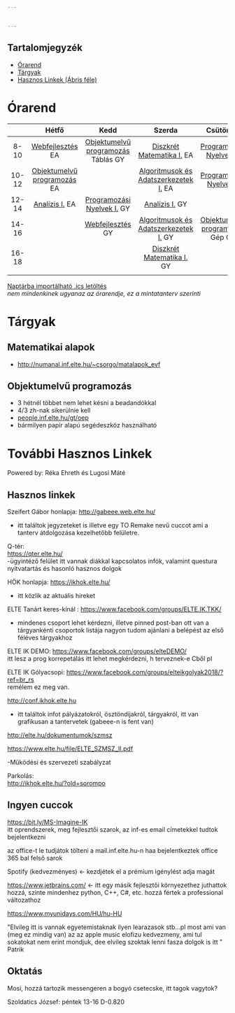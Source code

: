 ```yaml
---


---
```


<h2 id="tartalomjegyzék">Tartalomjegyzék</h2>
<ul>
<li><a href="#%C3%93rarend">Órarend</a></li>
<li><a href="#t%C3%A1rgyak">Tárgyak</a></li>
<li><a href="#tov%C3%A1bbi-hasznos-linkek">Hasznos Linkek (Ábris féle)</a></li>
</ul>
<h1 id="órarend">Órarend</h1>

<table>
<thead>
<tr>
<th align="center"></th>
<th align="center">Hétfő</th>
<th align="center">Kedd</th>
<th align="center">Szerda</th>
<th align="center">Csütörtök</th>
<th align="center">Péntek</th>
</tr>
</thead>
<tbody>
<tr>
<td align="center">8-10</td>
<td align="center"><a href="#web">Webfejlesztés</a> EA</td>
<td align="center"><a href="#obj">Objektumelvű programozás</a> Táblás GY</td>
<td align="center"><a href="#dm1">Diszkrét Matematika I.</a> EA</td>
<td align="center"><a href="#pny2">Programozási Nyelvek II.</a></td>
<td align="center"></td>
</tr>
<tr>
<td align="center">10-12</td>
<td align="center"><a href="#obj">Objektumelvű programozás</a> EA</td>
<td align="center"></td>
<td align="center"><a href="#alg">Algoritmusok és Adatszerkezetek I.</a> EA</td>
<td align="center"><a href="#pny1">Programozási Nyelvek I.</a></td>
<td align="center"></td>
</tr>
<tr>
<td align="center">12-14</td>
<td align="center"><a href="#anal">Analízis I.</a> EA</td>
<td align="center"><a href="#pny1">Programozási Nyelvek I.</a> GY</td>
<td align="center"><a href="#anal">Analízis I.</a> GY</td>
<td align="center"></td>
<td align="center"></td>
</tr>
<tr>
<td align="center">14-16</td>
<td align="center"></td>
<td align="center"><a href="#web">Webfejlesztés</a> GY</td>
<td align="center"><a href="#alg">Algoritmusok és Adatszerkezetek I.</a> GY</td>
<td align="center"><a href="#obj">Objektumelvű programozás</a> Gép GY</td>
<td align="center"></td>
</tr>
<tr>
<td align="center">16-18</td>
<td align="center"></td>
<td align="center"></td>
<td align="center"><a href="#dm1">Diszkrét Matematika I.</a> GY</td>
<td align="center"></td>
<td align="center"></td>
</tr>
<tr>
<td align="center"></td>
<td align="center"></td>
<td align="center"></td>
<td align="center"></td>
<td align="center"></td>
<td align="center"></td>
</tr>
</tbody>
</table><p><a href="https://hallgato.neptun.elte.hu/cal/cal.ashx?id=00FC8D3C78B74F112038936A1904DE48E6A98272D7B270C90D129754665EC7482B061661E3833FAF.ics">Naptárba importálható .ics letöltés</a><br>
<em>nem mindenkinek ugyanaz az órarendje, ez a mintatanterv szerinti</em></p>
<h1 id="tárgyak">Tárgyak</h1>
<h2 id="matematikai-alapok">Matematikai alapok</h2>
<ul>
<li><a href="http://numanal.inf.elte.hu/~csorgo/matalapok_evf">http://numanal.inf.elte.hu/~csorgo/matalapok_evf</a></li>
</ul>
<h2 id="objektumelvű-programozás">Objektumelvű programozás</h2>
<ul>
<li>3 hétnél többet nem lehet késni a beadandókkal</li>
<li>4/3 zh-nak sikerülnie kell</li>
<li><a href="http://people.inf.elte.hu/gt/oep">people.inf.elte.hu/gt/oep</a></li>
<li>bármilyen papír alapú segédeszköz használható</li>
</ul>
<h1 id="további-hasznos-linkek">További Hasznos Linkek</h1>
<p>Powered by: Réka Ehreth és Lugosi Máté</p>
<h2 id="hasznos-linkek">Hasznos linkek</h2>
<p>Szeifert Gábor honlapja: <a href="http://gabeee.web.elte.hu/">http://gabeee.web.elte.hu/</a></p>
<ul>
<li>itt találtok jegyzeteket is illetve egy TO Remake nevű cuccot ami a tanterv átdolgozása kezelhetőbb felületre.</li>
</ul>
<p>Q-tér:<br>
<a href="https://qter.elte.hu/">https://qter.elte.hu/</a><br>
-ügyintéző felület itt vannak diákkal kapcsolatos infók, valamint questura nyitvatartás és hasonló hasznos dolgok</p>
<p>HÖK honlapja: <a href="https://ikhok.elte.hu/">https://ikhok.elte.hu/</a></p>
<ul>
<li>itt közlik az aktuális híreket</li>
</ul>
<p>ELTE Tanárt keres-kínál : <a href="https://www.facebook.com/groups/ELTE.IK.TKK/">https://www.facebook.com/groups/ELTE.IK.TKK/</a></p>
<ul>
<li>mindenes csoport lehet kérdezni, illetve pinned post-ban ott van a tárgyankénti csoportok listája nagyon tudom ajánlani a belépést az első féléves tárgyakhoz</li>
</ul>
<p>ELTE IK DEMO: <a href="https://www.facebook.com/groups/elteDEMO/">https://www.facebook.com/groups/elteDEMO/</a><br>
itt lesz a prog korrepetálás itt lehet megkérdezni, h terveznek-e Cből pl</p>
<p>ELTE IK Gólyacsopi: <a href="https://www.facebook.com/groups/elteikgolyak2018/?ref=br_rs">https://www.facebook.com/groups/elteikgolyak2018/?ref=br_rs</a><br>
remélem ez meg van.</p>
<p><a href="http://conf.ikhok.elte.hu">http://conf.ikhok.elte.hu</a></p>
<ul>
<li>itt találtok infot pályázatokról, ösztöndijakról, tárgyakról, itt van grafikusan a tantervetek (gabeee-n is fent van)</li>
</ul>
<p><a href="http://elte.hu/dokumentumok/szmsz">http://elte.hu/dokumentumok/szmsz</a></p>
<p><a href="https://www.elte.hu/file/ELTE_SZMSZ_II.pdf">https://www.elte.hu/file/ELTE_SZMSZ_II.pdf</a></p>
<p>-Működési és szervezeti szabályzat</p>
<p>Parkolás:<br>
<a href="http://ikhok.elte.hu/?old=sorompo">http://ikhok.elte.hu/?old=sorompo</a></p>
<h2 id="ingyen-cuccok">Ingyen cuccok</h2>
<p><a href="https://bit.ly/MS-Imagine-IK">https://bit.ly/MS-Imagine-IK</a><br>
itt oprendszerek, meg fejlesztői szarok, az inf-es email címetekkel tudtok bejelentkezni</p>
<p>az office-t le tudjátok tölteni a mail.inf.elte.hu-n haa bejelentkeztek office 365 bal felső sarok</p>
<p>Spotify (kedvezményes) &lt;- kezdjétek el a prémium igénylést adja magát</p>
<p><a href="https://www.jetbrains.com/">https://www.jetbrains.com/</a> &lt;- itt egy másik fejlesztői környezethez juthattok hozzá, szinte mindenhez python, C++, C#, etc. hozzá fértek a professional változathoz</p>
<p><a href="https://www.myunidays.com/HU/hu-HU">https://www.myunidays.com/HU/hu-HU</a></p>
<p>"Elvileg itt is vannak egyetemistaknak ilyen learazasok stb…pl most ami van (meg ez mindig van) az az apple music elofizu kedvezmeny, ami tul sokatokat nem erint mondjuk, dee elvileg szoktak lenni fasza dolgok is itt " Patrik</p>
<h2 id="oktatás">Oktatás</h2>
<p>Mosi, hozzá tartozik messengeren a bogyó csetecske, itt tagok vagytok?</p>
<p>Szoldatics József: péntek 13-16 D-0.820</p>

